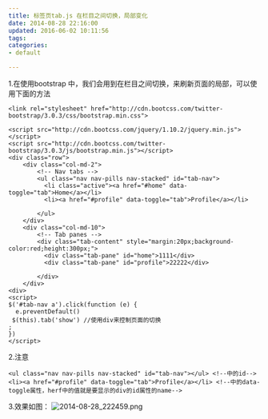 ```yaml
---
title: 标签页tab.js 在栏目之间切换，局部变化
date: 2014-08-28 22:16:00
updated: 2016-06-02 10:11:56
tags: 
categories: 
- default

---
```

1.在使用bootstrap 中，我们会用到在栏目之间切换，来刷新页面的局部，可以使用下面的方法  

    <link rel="stylesheet" href="http://cdn.bootcss.com/twitter-bootstrap/3.0.3/css/bootstrap.min.css">


<!--more-->


    <script src="http://cdn.bootcss.com/jquery/1.10.2/jquery.min.js"></script>
    <script src="http://cdn.bootcss.com/twitter-bootstrap/3.0.3/js/bootstrap.min.js"></script>
    <div class="row">
        <div class="col-md-2">
            <!-- Nav tabs -->
            <ul class="nav nav-pills nav-stacked" id="tab-nav">
              <li class="active"><a href="#home" data-toggle="tab">Home</a></li>
              <li><a href="#profile" data-toggle="tab">Profile</a></li>
    
            </ul>
        </div>
        <div class="col-md-10">
            <!-- Tab panes -->
            <div class="tab-content" style="margin:20px;background-color:red;height:300px;">
              <div class="tab-pane" id="home">1111</div>
              <div class="tab-pane" id="profile">22222</div>
    
            </div>
        </div>
    <div>
    <script>
    $('#tab-nav a').click(function (e) {
      e.preventDefault() 
     $(this).tab('show') //使用div来控制页面的切换
    ;
    })
    </script>

2.注意  

    <ul class="nav nav-pills nav-stacked" id="tab-nav"></ul> <!--中的id-->
    <li><a href="#profile" data-toggle="tab">Profile</a></li> <!--中的data-toggle属性，herf中的值就是要显示的div的id属性的name-->

3.效果如图：
![2014-08-28\_222459.png][1]


  [1]: http://yamlimg01.b0.upaiyun.com/2014/08/697983894.png